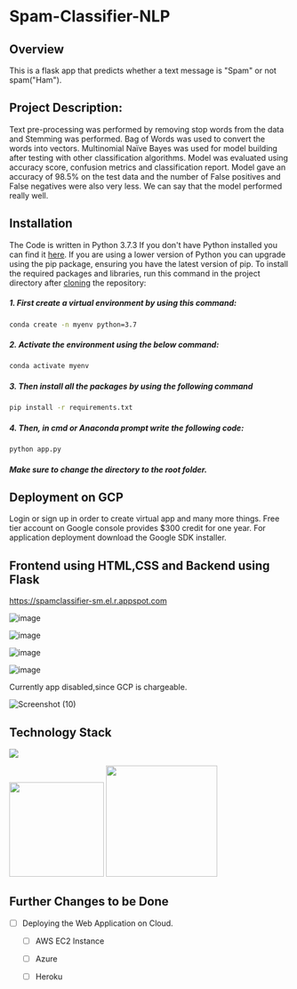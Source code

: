 # Spam-Classifier-NLP

## Overview
This is a flask app that predicts whether a text message is "Spam" or not spam("Ham").

## Project Description:
Text pre-processing was performed by removing stop words from the data and Stemming was performed. Bag of Words was used to convert the words into vectors. Multinomial Naïve Bayes was used for model building after testing with other classification algorithms. Model was evaluated using accuracy score, confusion metrics and classification report.
Model gave an accuracy of 98.5% on the test data and the number of False positives and False negatives were also very less. We can say that the model performed really well.

## Installation
The Code is written in Python 3.7.3 If you don't have Python installed you can find it [here](https://www.python.org/downloads/). If you are using a lower version of Python you can upgrade using the pip package, ensuring you have the latest version of pip. To install the required packages and libraries, run this command in the project directory after [cloning](https://www.howtogeek.com/451360/how-to-clone-a-github-repository/) the repository:

##### 1. First create a virtual environment by using this command:
```bash
conda create -n myenv python=3.7
```
##### 2. Activate the environment using the below command:
```bash
conda activate myenv
```
##### 3. Then install all the packages by using the following command
```bash
pip install -r requirements.txt
```
##### 4. Then, in cmd or Anaconda prompt write the following code:
```bash
python app.py
```
##### Make sure to change the directory to the root folder.  

## Deployment on GCP
Login or sign up in order to create virtual app and many more things. Free tier account on Google console provides $300 credit for one year. For application deployment download the Google SDK installer.

## Frontend using HTML,CSS and Backend using Flask

https://spamclassifier-sm.el.r.appspot.com

![image](https://user-images.githubusercontent.com/75041273/122086151-0fd82c00-ce21-11eb-8370-ac4d45349b59.png)

![image](https://user-images.githubusercontent.com/75041273/122086823-b290aa80-ce21-11eb-8967-287581df5a94.png)

![image](https://user-images.githubusercontent.com/75041273/122086858-bf150300-ce21-11eb-8815-49e582e75114.png)

![image](https://user-images.githubusercontent.com/75041273/122086896-ca682e80-ce21-11eb-947c-195d87a36381.png)

Currently app disabled,since GCP is chargeable.

![Screenshot (10)](https://user-images.githubusercontent.com/75041273/122088696-9db51680-ce23-11eb-90e7-b829a3315bed.png)

## Technology Stack

![](https://forthebadge.com/images/badges/made-with-python.svg)

[<img target="_blank" src="https://flask.palletsprojects.com/en/1.1.x/_images/flask-logo.png" width=170>](https://flask.palletsprojects.com/en/1.1.x/)  [<img target="_blank" src="https://scikit-learn.org/stable/_static/scikit-learn-logo-small.png" width=200>](https://scikit-learn.org/stable/)


## Further Changes to be Done

- [ ] Deploying the Web Application on Cloud.
     - [ ] AWS EC2 Instance
     - [ ] Azure
     - [ ] Heroku

